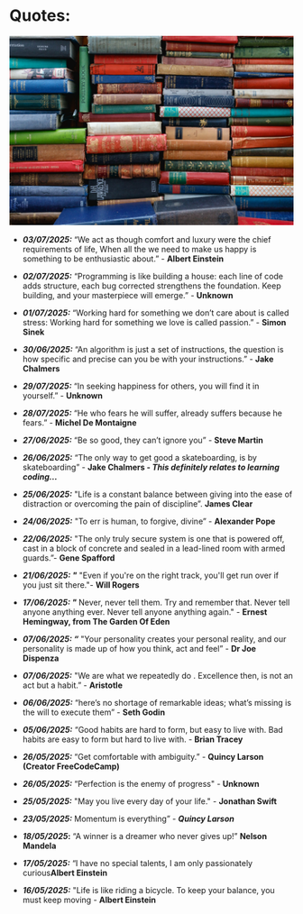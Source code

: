 # Quotes:

![images](/Images/BookShelf.jpg)

- **_03/07/2025:_** “We act as though comfort and luxury were the chief requirements of life, When all the we need to make us happy is something to be enthusiastic about.” - **Albert Einstein**

- **_02/07/2025:_** “Programming is like building a house: each line of code adds structure, each bug corrected strengthens the foundation. Keep building, and your masterpiece will emerge.” - **Unknown**

- **_01/07/2025:_** “Working hard for something we don’t care about is called stress: Working hard for something we love is called passion.” - **Simon Sinek**

- **_30/06/2025:_** “An algorithm is just a set of instructions, the question is how specific and precise can you be with your instructions.” - **Jake Chalmers**

- **_29/07/2025:_** “In seeking happiness for others, you will find it in yourself.” - **Unknown**

- **_28/07/2025:_** “He who fears he will suffer, already suffers because he fears.” - **Michel De Montaigne**

- **_27/06/2025:_** “Be so good, they can’t ignore you” - **Steve Martin**

- **_26/06/2025:_** “The only way to get good a skateboarding, is by skateboarding” - **Jake Chalmers - <i>This definitely relates to learning coding...**</i>

- **_25/06/2025:_** "Life is a constant balance between giving into the ease of distraction or overcoming the pain of discipline”. **James Clear**

- **_24/06/2025:_** "To err is human, to forgive, divine” - **Alexander Pope**

- **_22/06/2025:_** "The only truly secure system is one that is powered off, cast in a block of concrete and sealed in a lead-lined room with armed guards.”- **Gene Spafford**

- **_21/06/2025: "_** "Even if you're on the right track, you'll get run over if you just sit there."- **Will Rogers**

- **_17/06/2025: "_** Never, never tell them. Try and remember that. Never tell anyone anything ever. Never tell anyone anything again." - **Ernest Hemingway, from The Garden Of Eden**

- **_07/06/2025: “_** "Your personality creates your personal reality, and our personality is made up of how you think, act and feel” - **Dr Joe Dispenza**

- **_07/06/2025:_** "We are what we repeatedly do . Excellence then, is not an act but a habit.” - **Aristotle**

- **_06/06/2025:_** “here’s no shortage of remarkable ideas; what’s missing is the will to execute them” - **Seth Godin**

- **_05/06/2025:_** “Good habits are hard to form, but easy to live with. Bad habits are easy to form but hard to live with. - **Brian Tracey**

- **_26/05/2025:_** “Get comfortable with ambiguity.” - **Quincy Larson (Creator FreeCodeCamp)**

- **_26/05/2025:_** “Perfection is the enemy of progress" - **Unknown**

- **_25/05/2025:_** "May you live every day of your life." - **Jonathan Swift**

- **_23/05/2025:_** Momentum is everything” - **_Quincy Larson_**

- **_18/05/2025_:** “A winner is a dreamer who never gives up!” **Nelson Mandela**

- **_17/05/2025:_** “I have no special talents, I am only passionately curious**Albert Einstein**

- **_16/05/2025:_** "Life is like riding a bicycle. To keep your balance, you must keep moving - **Albert Einstein**
